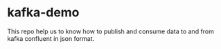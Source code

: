 # kafka-demo
This repo help us to know how to publish and consume data to and from kafka confluent in json format.
